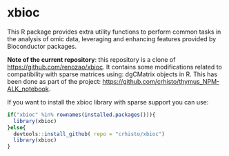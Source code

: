 xbioc
=====

This R package provides extra utility functions to perform common tasks in 
the analysis of omic data, leveraging and enhancing features provided 
by Bioconductor packages.

**Note of the current repository**: this repository is a clone of https://github.com/renozao/xbioc. It contains some modifications related to compatibility with sparse matrices using: dgCMatrix objects in R. This has been done as part of the project: https://github.com/crhisto/thymus_NPM-ALK_notebook. 

If you want to install the xbioc library with sparse support you can use: 

``` r
if("xbioc" %in% rownames(installed.packages())){
  library(xbioc)
}else{
  devtools::install_github( repo = "crhisto/xbioc")
  library(xbioc)
}
```
